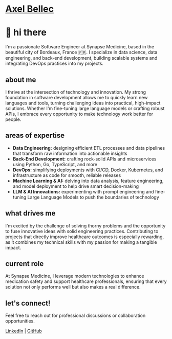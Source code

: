# [Axel Bellec](https://www.linkedin.com/in/axelbellec/)

# 👋 hi there

I'm a passionate Software Engineer at Synapse Medicine, based in the beautiful city of Bordeaux, France 🇫🇷. I specialize in data science, data engineering, and back-end development, building scalable systems and integrating DevOps practices into my projects.

## about me

I thrive at the intersection of technology and innovation. My strong foundation in software development allows me to quickly learn new languages and tools, turning challenging ideas into practical, high-impact solutions. Whether I'm fine-tuning large language models or crafting robust APIs, I embrace every opportunity to make technology work better for people.

## areas of expertise

- **Data Engineering:** designing efficient ETL processes and data pipelines that transform raw information into actionable insights
- **Back-End Development:** crafting rock-solid APIs and microservices using Python, Go, TypeScript, and more
- **DevOps:** simplifying deployments with CI/CD, Docker, Kubernetes, and infrastructure as code for smooth, reliable releases
- **Machine Learning & AI:** delving into data analysis, feature engineering, and model deployment to help drive smart decision-making
- **LLM & AI Innovations:** experimenting with prompt engineering and fine-tuning Large Language Models to push the boundaries of technology

## what drives me

I'm excited by the challenge of solving thorny problems and the opportunity to fuse innovative ideas with solid engineering practices. Contributing to projects that directly improve healthcare outcomes is especially rewarding, as it combines my technical skills with my passion for making a tangible impact.

## current role

At Synapse Medicine, I leverage modern technologies to enhance medication safety and support healthcare professionals, ensuring that every solution not only performs well but also makes a real difference.

## let's connect!

Feel free to reach out for professional discussions or collaboration opportunities.

[LinkedIn](https://www.linkedin.com/in/axelbellec/) | [GitHub](https://github.com/axelbellec)

